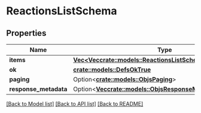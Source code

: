 # ReactionsListSchema

## Properties

Name | Type | Description | Notes
------------ | ------------- | ------------- | -------------
**items** | [**Vec<Vec<crate::models::ReactionsListSchemaItemsInnerInner>>**](array.md) |  | 
**ok** | [**crate::models::DefsOkTrue**](defs_ok_true.md) |  | 
**paging** | Option<[**crate::models::ObjsPaging**](objs_paging.md)> |  | [optional]
**response_metadata** | Option<[**Vec<crate::models::ObjsResponseMetadataInner>**](objs_response_metadata_inner.md)> |  | [optional]

[[Back to Model list]](../README.md#documentation-for-models) [[Back to API list]](../README.md#documentation-for-api-endpoints) [[Back to README]](../README.md)


